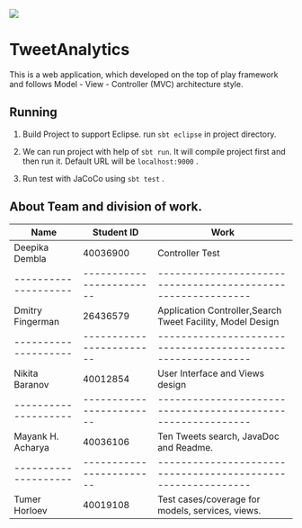[<img src="https://img.shields.io/travis/playframework/play-java-starter-example.svg"/>](https://travis-ci.org/playframework/play-java-starter-example)

# TweetAnalytics

This is a web application, which developed on the top of play framework and follows Model - View - Controller
(MVC) architecture style.

## Running
1. Build Project to support Eclipse.
   run `sbt eclipse` in project directory.

2. We can run project with help of `sbt run`. It will compile project first and then run it.
   Default URL will be `localhost:9000` . 
   
3. Run test with JaCoCo using `sbt test` .

## About Team and division of work.
|      **Name**      |      **Student ID**    |                    **Work**                                |                      
|--------------------|------------------------|------------------------------------------------------------|
|Deepika Dembla      |        40036900        |            Controller Test                                 |
|--------------------|------------------------|------------------------------------------------------------|
|Dmitry Fingerman    |        26436579        | Application Controller,Search Tweet Facility, Model Design |                                             
|--------------------|------------------------|------------------------------------------------------------|
|Nikita Baranov      |        40012854        | User Interface and Views design                            |
|--------------------|------------------------|------------------------------------------------------------|
|Mayank H. Acharya   |        40036106        | Ten Tweets search, JavaDoc and Readme.                     |
|--------------------|------------------------|------------------------------------------------------------|
|Tumer Horloev       |        40019108        |Test cases/coverage for models, services, views.            |
